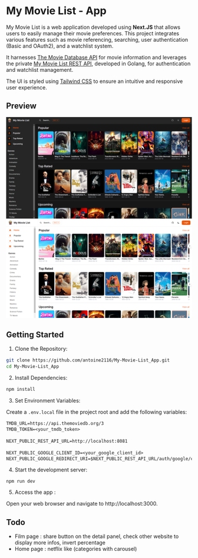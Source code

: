 # My Movie List - App

My Movie List is a web application developed using **Next.JS** that allows users to easily manage their movie preferences. This project integrates various features such as movie referencing, searching, user authentication (Basic and OAuth2), and a watchlist system.

It harnesses [The Movie Database API](https://developer.themoviedb.org/reference) for movie information and leverages the private [My Movie List REST API](https://github.com/antoine2116/My-Movie-List_RestAPI), developed in Golang, for authentication and watchlist management.

The UI is styled using [Tailwind CSS](https://tailwindcss.com/) to ensure an intuitive and responsive user experience.

## Preview
![Preview](https://github.com/antoine2116/My-Movie-List_App/blob/main/preview/preview-dark.png?raw=true#gh-dark-mode-only)
![Preview](https://github.com/antoine2116/My-Movie-List_App/blob/main/preview/preview-light.png?raw=true#gh-light-mode-only)

## Getting Started

1. Clone the Repository:

```bash
git clone https://github.com/antoine2116/My-Movie-List_App.git
cd My-Movie-List_App
```

2. Install Dependencies:

```bash
npm install
```

3. Set Environment Variables:

Create a `.env.local` file in the project root and add the following variables:

```dosini
TMDB_URL=https://api.themoviedb.org/3
TMDB_TOKEN=<your_tmdb_token>

NEXT_PUBLIC_REST_API_URL=http://localhost:8081

NEXT_PUBLIC_GOOGLE_CLIENT_ID=<your_google_client_id>
NEXT_PUBLIC_GOOGLE_REDIRECT_URI=$NEXT_PUBLIC_REST_API_URL/auth/google/callback
```

4. Start the development server:

```bash
npm run dev
```

5. Access the app :

Open your web browser and navigate to http://localhost:3000.

## Todo

- Film page : share button on the detail panel, check other website to display more infos, invert percentage
- Home page : netflix like (categories with carousel)
